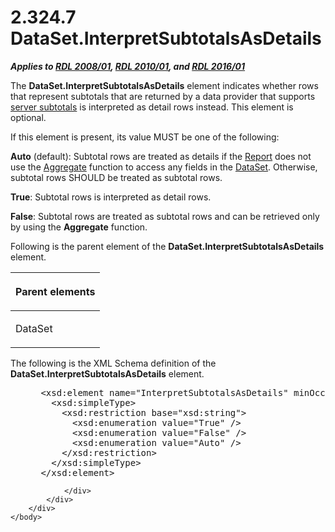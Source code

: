 <html dir="LTR" xmlns:mshelp="http://msdn.microsoft.com/mshelp" xmlns:ddue="http://ddue.schemas.microsoft.com/authoring/2003/5" xmlns:xlink="http://www.w3.org/1999/xlink" xmlns:tool="http://www.microsoft.com/tooltip">
    <head>
        <meta http-equiv="Content-Type" content="text/html; CHARSET=utf-8"></meta>
        <meta name="save" content="history"></meta>
        <title>2.324.7 DataSet.InterpretSubtotalsAsDetails</title>
        <xml>
            <mshelp:toctitle title="2.324.7 DataSet.InterpretSubtotalsAsDetails"></mshelp:toctitle>
            <mshelp:rltitle title="[MS-RDL]: DataSet.InterpretSubtotalsAsDetails"></mshelp:rltitle>
            <mshelp:keyword index="A" term="b19e06ef-ab45-4da3-888b-0e7d8ae6235e"></mshelp:keyword>
            <mshelp:attr name="DCSext.ContentType" value="open specification"></mshelp:attr>
            <mshelp:attr name="AssetID" value="b19e06ef-ab45-4da3-888b-0e7d8ae6235e"></mshelp:attr>
            <mshelp:attr name="TopicType" value="kbRef"></mshelp:attr>
            <mshelp:attr name="DCSext.Title" value="[MS-RDL]: DataSet.InterpretSubtotalsAsDetails" />
        </xml>
    </head>
    <body>
        <div id="header">
            <h1 class="heading">2.324.7 DataSet.InterpretSubtotalsAsDetails</h1>
        </div>
        <div id="mainSection">
            <div id="mainBody">
                <div id="allHistory" class="saveHistory"></div>
                <div id="sectionSection0" class="section" name="collapseableSection">
                    

<p><b><i>Applies to </i></b><a href="1e855f94-4617-47e4-b89e-0856c6cb420f.html"><b><i>RDL 2008/01</i></b></a><b><i>,
</i></b><a href="3428e690-a348-4ec7-8a6a-8efb42d2cdee.html"><b><i>RDL 2010/01</i></b></a><b><i>,
and </i></b><a href="52ce3983-2bfc-4e72-9359-42aaf5fe4509.html"><b><i>RDL 2016/01</i></b></a></p>

<p>The <b>DataSet.InterpretSubtotalsAsDetails</b> element
indicates whether rows that represent subtotals that are returned by a data
provider that supports <a href="b2482b3f-74ab-4ca8-a9e5-c07955011743.html#gt_d56d39ae-2133-4578-915e-757ccfbbe9e4">server
subtotals</a> is interpreted as detail rows instead. This element is optional. </p>

<p>If this element is present, its value MUST be one of the
following: </p>

<p><b>Auto</b> (default): Subtotal rows are treated as
details if the <a href="6bbaafec-020b-406c-b4e7-5e4318b616cb.html">Report</a>
does not use the <a href="d9eb9bd3-4fb9-4eb8-8abb-576ca9376e64.html">Aggregate</a>
function to access any fields in the <a href="a14782b0-2e2f-4305-83a3-3de3fd750b6a.html">DataSet</a>. Otherwise,
subtotal rows SHOULD be treated as subtotal rows.</p>

<p><b>True</b>: Subtotal rows is interpreted as detail
rows.</p>

<p><b>False</b>: Subtotal rows are treated as subtotal
rows and can be retrieved only by using the <b>Aggregate</b> function.</p>

<p>Following is the parent element of the <b>DataSet.InterpretSubtotalsAsDetails</b>
element.</p>

<table>
 <thead>
  <tr>
   <th>
   <p>Parent elements</p>
   </th>
  </tr>
 </thead>
 <tr>
  <td>
  <p>DataSet</p>
  </td>
 </tr>
</table>

<p>The following is the XML Schema definition of the <b>DataSet.InterpretSubtotalsAsDetails</b>
element.</p>

<dl>
<dd>
<div><pre> &lt;xsd:element name=&quot;InterpretSubtotalsAsDetails&quot; minOccurs=&quot;0&quot;&gt;
   &lt;xsd:simpleType&gt;
     &lt;xsd:restriction base=&quot;xsd:string&quot;&gt;
       &lt;xsd:enumeration value=&quot;True&quot; /&gt;
       &lt;xsd:enumeration value=&quot;False&quot; /&gt;
       &lt;xsd:enumeration value=&quot;Auto&quot; /&gt;
     &lt;/xsd:restriction&gt;
   &lt;/xsd:simpleType&gt;
 &lt;/xsd:element&gt;
</pre></div>
</dd></dl>


                </div>
            </div>
        </div>
    </body>
</html>
